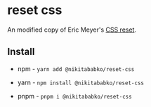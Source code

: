 # reset css

An modified copy of Eric Meyer's [CSS reset](https://meyerweb.com/eric/tools/css/reset/).

## Install

- npm - `yarn add @nikitababko/reset-css`

- yarn - `npm install @nikitababko/reset-css`

- pnpm - `pnpm i @nikitababko/reset-css`

